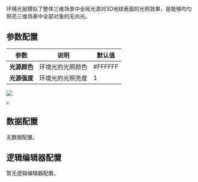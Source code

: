 环境光层模拟了整体三维场景中全局光源对3D地球表面的光照效果，是能够均匀照亮三维场景中全部对象的无向光。

## 参数配置
| 参数 | 说明 | 默认值 |
| --- | --- | --- |
| **光源颜色** | 环境光的光照颜色 | #FFFFFF |
| **光源强度** | 环境光的光照亮度 | 1 |

![](https://qcloudimg.tencent-cloud.cn/raw/05f02ee22cb64490b95700180c519353.jpg)

<img src="https://qcloudimg.tencent-cloud.cn/raw/f3bb042d6789312e538bb978e2475f26.jpg"  style="zoom:50%;">

## 数据配置
无数据配置。

## 逻辑编辑器配置
暂无逻辑编辑器配置。
